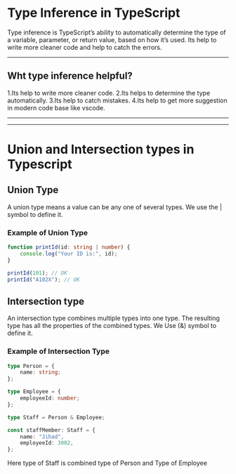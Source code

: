 # Type Inference in TypeScript

Type inference is TypeScript’s ability to automatically determine the type of a variable, parameter, or return value, based on how it’s used. Its help to write more cleaner code and help to catch the errors.

---

## Wht type inference helpful?

1.Its help to write more cleaner code.
2.Its helps to determine the type automatically.
3.Its help to catch mistakes.
4.Its help to get more suggestion in modern code base like vscode.

---

---

# Union and Intersection types in Typescript

## Union Type

A union type means a value can be any one of several types. We use the | symbol to define it.

### Example of Union Type

```ts
function printId(id: string | number) {
    console.log("Your ID is:", id);
}

printId(101); // OK
printId("A102X"); // OK
```

## Intersection type

An intersection type combines multiple types into one type. The resulting type has all the properties of the combined types. We Use (&) symbol to define it.

### Example of Intersection Type

```ts
type Person = {
    name: string;
};

type Employee = {
    employeeId: number;
};

type Staff = Person & Employee;

const staffMember: Staff = {
    name: "Jihad",
    employeeId: 3002,
};
```

Here type of Staff is combined type of Person and Type of Employee
